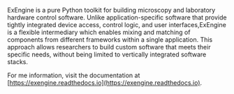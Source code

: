 ExEngine is a pure Python toolkit for building microscopy and laboratory hardware control software. Unlike application-specific software that provide tightly integrated device access, control logic, and user interfaces,ExEngine is a flexible intermediary which enables mixing and matching of components from different frameworks within a single application. This approach allows researchers to build custom software that meets their specific needs, without being limited to vertically integrated software stacks.

For me information, visit the documentation at [https://exengine.readthedocs.io](https://exengine.readthedocs.io).